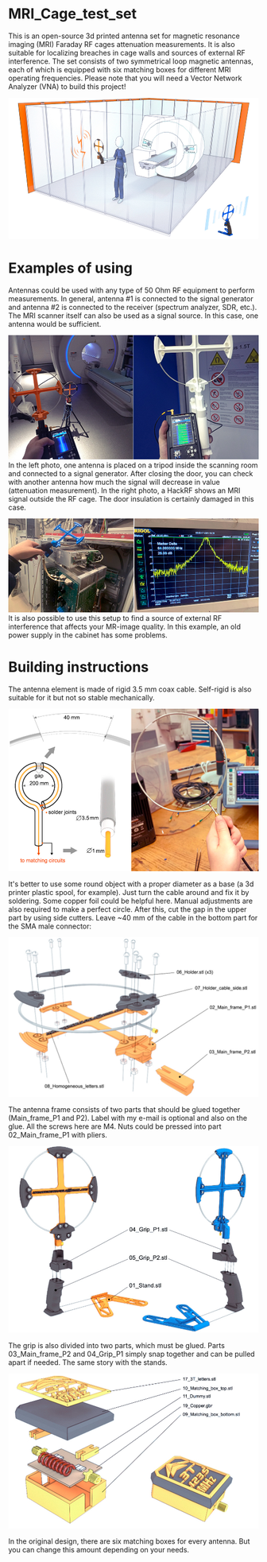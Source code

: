 # MRI_Cage_test_set
This is an open-source 3d printed antenna set for magnetic resonance imaging (MRI) Faraday RF cages attenuation measurements. It is also suitable for localizing breaches in cage walls and sources of external RF interference. The set consists of two symmetrical loop magnetic antennas, each of which is equipped with six matching boxes for different MRI operating frequencies. Please note that you will need a Vector Network Analyzer (VNA) to build this project!

![Antenna set example picture](/Pictures/01_Cage.jpg)


# Examples of using
Antennas could be used with any type of 50 Ohm RF equipment to perform measurements. In general, antenna #1 is connected to the signal generator and antenna #2 is connected to the receiver (spectrum analyzer, SDR, etc.). The MRI scanner itself can also be used as a signal source. In this case, one antenna would be sufficient.

![Measurements example picture](/Pictures/02_Tests.jpg)
In the left photo, one antenna is placed on a tripod inside the scanning room and connected to a signal generator. After closing the door, you can check with another antenna how much the signal will decrease in value (attenuation measurement). In the right photo, a HackRF shows an MRI signal outside the RF cage. The door insulation is certainly  damaged in this case.

![Interference example picture](/Pictures/02_Tests2.jpg)
It is also possible to use this setup to find a source of external RF interference that affects your MR-image quality. In this example, an old power supply in the cabinet has some problems.


# Building instructions
The antenna element is made of rigid 3.5 mm coax cable. Self-rigid is also suitable for it but not so stable mechanically.

![Antenna element](/Pictures/03_Antenna-element.jpg)

It's better to use some round object with a proper diameter as a base (a 3d printer plastic spool, for example). Just turn the cable around and fix it by soldering. Some copper foil could be helpful here. Manual adjustments are also required to make a perfect circle. After this, cut the gap in the upper part by using side cutters. Leave ~40 mm of the cable in the bottom part for the SMA male connector:

![Antenna frame](/Pictures/04_Main_frame.jpg)

The antenna frame consists of two parts that should be glued together (Main_frame_P1 and P2). Label with my e-mail is optional and also on the glue. All the screws here are M4. Nuts could be pressed into part 02_Main_frame_P1 with pliers.

![Antenna grip](/Pictures/06_Grip.jpg)

The grip is also divided into two parts, which must be glued. Parts 03_Main_frame_P2 and 04_Grip_P1 simply snap together and can be pulled apart if needed. The same story with the stands.

![Antenna matching box](/Pictures/05_Box.jpg)

In the original design, there are six matching boxes for every antenna. But you can change this amount depending on your needs.
